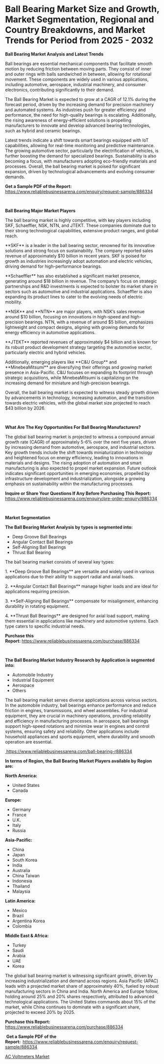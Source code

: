 <p><h1>Ball Bearing Market Size and Growth, Market Segmentation, Regional and Country Breakdowns, and Market Trends for Period from 2025 -  2032</h1></p><p><strong>Ball Bearing Market Analysis and Latest Trends</strong></p>
<p><p>Ball bearings are essential mechanical components that facilitate smooth motion by reducing friction between moving parts. They consist of inner and outer rings with balls sandwiched in between, allowing for rotational movement. These components are widely used in various applications, including automotive, aerospace, industrial machinery, and consumer electronics, contributing significantly to their demand.</p><p>The Ball Bearing Market is expected to grow at a CAGR of 12.1% during the forecast period, driven by the increasing demand for precision machinery and automated systems. As industries push for greater efficiency and performance, the need for high-quality bearings is escalating. Additionally, the rising awareness of energy-efficient solutions is propelling manufacturers to innovate and develop advanced bearing technologies, such as hybrid and ceramic bearings.</p><p>Latest trends indicate a shift towards smart bearings equipped with IoT capabilities, allowing for real-time monitoring and predictive maintenance. The growing automotive sector, particularly the electrification of vehicles, is further boosting the demand for specialized bearings. Sustainability is also becoming a focus, with manufacturers adopting eco-friendly materials and processes. Overall, the ball bearing market is poised for significant expansion, driven by technological advancements and evolving consumer demands.</p></p>
<p><strong>Get a Sample PDF of the Report:&nbsp;</strong> <a href="https://www.reliablebusinessarena.com/enquiry/request-sample/886334?utm_campaign=2221&utm_medium=2&utm_source=Github&utm_content=ia&utm_term=10042025&utm_id=ball-bearing">https://www.reliablebusinessarena.com/enquiry/request-sample/886334</a></p>
<p>&nbsp;</p>
<p><strong>Ball Bearing Major Market Players</strong></p>
<p><p>The ball bearing market is highly competitive, with key players including SKF, Schaeffler, NSK, NTN, and JTEKT. These companies dominate due to their strong technological capabilities, extensive product ranges, and global reach. </p><p>**SKF** is a leader in the ball bearing sector, renowned for its innovative solutions and strong focus on sustainability. The company reported sales revenue of approximately $10 billion in recent years. SKF is poised for growth as industries increasingly adopt automation and electric vehicles, driving demand for high-performance bearings.</p><p>**Schaeffler** has also established a significant market presence, generating around $18 billion in revenue. The company’s focus on strategic partnerships and R&D investments is expected to bolster its market share in sectors such as automotive and industrial applications. Schaeffler is also expanding its product lines to cater to the evolving needs of electric mobility.</p><p>**NSK** and **NTN** are major players, with NSK’s sales revenue around $10 billion, focusing on innovations in high-speed and high-precision bearings. NTN, with a revenue of around $5 billion, emphasizes lightweight and compact designs, aligning with growing demands for energy efficiency in automotive applications.</p><p>**JTEKT** reported revenues of approximately $4 billion and is known for its robust product development strategy targeting the automotive sector, particularly electric and hybrid vehicles. </p><p>Additionally, emerging players like **C&U Group** and **MinebeaMitsumi** are diversifying their offerings and growing market presence in Asia-Pacific. C&U focuses on expanding its footprint through strategic acquisitions, while MinebeaMitsumi is capitalizing on the increasing demand for miniature and high-precision bearings.</p><p>Overall, the ball bearing market is expected to witness steady growth driven by advancements in technology, increasing automation, and the transition towards electric vehicles, with the global market size projected to reach $43 billion by 2026.</p></p>
<p>&nbsp;</p>
<p><strong>What Are The Key Opportunities For Ball Bearing Manufacturers?</strong></p>
<p><p>The global ball bearing market is projected to witness a compound annual growth rate (CAGR) of approximately 5-6% over the next five years, driven by increasing demand from automotive, aerospace, and industrial sectors. Key growth trends include the shift towards miniaturization in technology and heightened focus on energy efficiency, leading to innovations in materials and designs. The rising adoption of automation and smart manufacturing is also expected to propel market expansion. Future outlook indicates significant opportunities in emerging economies, propelled by infrastructure development and industrialization, alongside a growing emphasis on sustainability within the manufacturing processes.</p></p>
<p><strong>Inquire or Share Your Questions If Any Before Purchasing This Report:</strong> <a href="https://www.reliablebusinessarena.com/enquiry/pre-order-enquiry/886334?utm_campaign=2221&utm_medium=2&utm_source=Github&utm_content=ia&utm_term=10042025&utm_id=ball-bearing">https://www.reliablebusinessarena.com/enquiry/pre-order-enquiry/886334</a></p>
<p>&nbsp;</p>
<p><strong>Market Segmentation</strong></p>
<p><strong>The Ball Bearing Market Analysis by types is segmented into:</strong></p>
<p><ul><li>Deep Groove Ball Bearings</li><li>Angular Contact Ball Bearings</li><li>Self-Aligning Ball Bearings</li><li>Thrust Ball Bearing</li></ul></p>
<p><p>The ball bearing market consists of several key types: </p><p>1. **Deep Groove Ball Bearings** are versatile and widely used in various applications due to their ability to support radial and axial loads. </p><p>   </p><p>2. **Angular Contact Ball Bearings** manage higher loads and are ideal for applications requiring precision.</p><p>3. **Self-Aligning Ball Bearings** compensate for misalignment, enhancing durability in rotating equipment.</p><p>4. **Thrust Ball Bearings** are designed for axial load support, making them essential in applications like machinery and automotive systems. Each type caters to specific industrial needs.</p></p>
<p><strong>Purchase this Report:&nbsp;</strong><a href="https://www.reliablebusinessarena.com/purchase/886334?utm_campaign=2221&utm_medium=2&utm_source=Github&utm_content=ia&utm_term=10042025&utm_id=ball-bearing">https://www.reliablebusinessarena.com/purchase/886334</a></p>
<p>&nbsp;</p>
<p><strong>The Ball Bearing Market Industry Research by Application is segmented into:</strong></p>
<p><ul><li>Automobile Industry</li><li>Industrial Equipment</li><li>Aerospace</li><li>Others</li></ul></p>
<p><p>The ball bearing market serves diverse applications across various sectors. In the automobile industry, ball bearings enhance performance and reduce friction in engines, transmissions, and wheel assemblies. For industrial equipment, they are crucial in machinery operations, providing reliability and efficiency in manufacturing processes. In aerospace, ball bearings support high-speed rotations and minimize wear in engines and control systems, ensuring safety and reliability. Other applications include household appliances and sports equipment, where durability and smooth operation are essential.</p></p>
<p><a href="https://www.reliablebusinessarena.com/ball-bearing-r886334?utm_campaign=2221&utm_medium=2&utm_source=Github&utm_content=ia&utm_term=10042025&utm_id=ball-bearing">&nbsp;https://www.reliablebusinessarena.com/ball-bearing-r886334</a></p>
<p><strong>In terms of Region, the Ball Bearing Market Players available by Region are:</strong></p>
<p>
    <p> <strong> North America: </strong>
        <ul>
            <li>United States</li>
            <li>Canada</li>
        </ul>
        </p> 
    <p> <strong> Europe: </strong>
        <ul>
            <li>Germany</li>
            <li>France</li>
            <li>U.K.</li>
            <li>Italy</li>
            <li>Russia</li>
        </ul>
        </p> 
    <p> <strong> Asia-Pacific: </strong>
        <ul>
            <li>China</li>
            <li>Japan</li>
            <li>South Korea</li>
            <li>India</li>
            <li>Australia</li>
            <li>China Taiwan</li>
            <li>Indonesia</li>
            <li>Thailand</li>
            <li>Malaysia</li>
        </ul>
        </p> 
    <p> <strong> Latin America: </strong>
        <ul>
            <li>Mexico</li>
            <li>Brazil</li>
            <li>Argentina Korea</li>
            <li>Colombia</li>
        </ul>
        </p> 
    <p> <strong> Middle East & Africa: </strong>
        <ul>
            <li>Turkey</li>
            <li>Saudi</li>
            <li>Arabia</li>
            <li>UAE</li>
            <li>Korea</li>
        </ul>
    </p>
    </p>
<p><p>The global ball bearing market is witnessing significant growth, driven by increasing industrialization and demand across regions. Asia Pacific (APAC) leads with a projected market share of approximately 40%, fueled by robust manufacturing sectors in China and India. North America and Europe follow, holding around 25% and 20% shares respectively, attributed to advanced technological applications. The United States commands about 15% of the market, while China continues to dominate with a significant share, projected to exceed 20% by 2025.</p></p>
<p><strong>Purchase this Report: </strong><a href="https://www.reliablebusinessarena.com/purchase/886334?utm_campaign=2221&utm_medium=2&utm_source=Github&utm_content=ia&utm_term=10042025&utm_id=ball-bearing">https://www.reliablebusinessarena.com/purchase/886334</a></p>
<p>&nbsp;<strong>Get a Sample PDF of the Report:&nbsp;&nbsp;</strong><a href="https://www.reliablebusinessarena.com/enquiry/request-sample/886334?utm_campaign=2221&utm_medium=2&utm_source=Github&utm_content=ia&utm_term=10042025&utm_id=ball-bearing">https://www.reliablebusinessarena.com/enquiry/request-sample/886334</a></p>
<p><strong></strong></p>
<p><p><a href="https://github.com/coricnzati/Market-Research-Report-List-1/blob/main/ac-voltmeters-market.md?utm_campaign=2221&utm_medium=2&utm_source=Github&utm_content=ia&utm_term=10042025&utm_id=ball-bearing">AC Voltmeters Market</a></p></p>